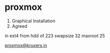 # proxmox

1. Graphical Installation
2. Agreed

in ext4 from hdd of 223
swapsize 32
maxroot 25

proxmox@kruxers.in
